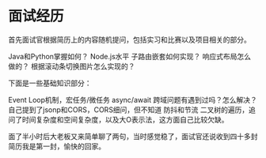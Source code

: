 # 面试经历



首先面试官根据简历上的内容随机提问，包括实习和比赛以及项目相关的部分。 

Java和Python掌握如何？
Node.js水平
子路由嵌套如何实现？
响应式布局怎么做的？
根据滚动条切换图片怎么实现的？



下面是一些基础知识部分： 

Event Loop机制，宏任务/微任务
async/await
跨域问题有遇到过吗？怎么解决？
自己提到了jsonp和CORS，CORS细问，但不知道
防抖和节流
二叉树的遍历，追问了时间复杂度和空间复杂度，以及大O表示法，这方面自己比较欠缺。

面了半小时后大老板又来简单聊了两句，当时感觉稳了，面试官还说收到四十多封简历我是第一封，愉快的回家。
